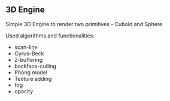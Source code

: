 ## 3D Engine

Simple 3D Engine to render two primitives - Cuboid and Sphere.

Used algorithms and functionalities: 
- scan-line
- Cyrus-Beck 
- Z-buffering
- backface-culling 
- Phong model 
- Texture adding 
- fog
- opacity

